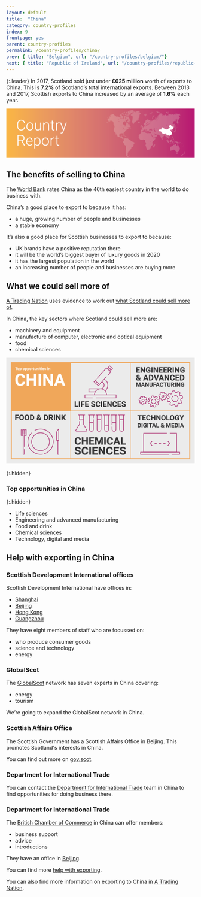 ```yaml
---
layout: default
title:  "China"
category: country-profiles
index: 9
frontpage: yes
parent: country-profiles
permalink: /country-profiles/china/
prev: { title: "Belgium", url: "/country-profiles/belgium/"}
next: { title: "Republic of Ireland", url: "/country-profiles/republic-of-ireland/"}
---
```


{:.leader}
In 2017, Scotland sold just under **£625 million** worth of exports to China. This is **7.2%** of Scotland’s total international exports. Between 2013 and 2017, Scottish exports to China increased by an average of **1.6%** each year.

![An image of China outlined on a map](/assets/images/country_maps/09-China.png)

## The benefits of selling to China
The [World Bank](http://www.doingbusiness.org/en/rankings) rates China as the 46th easiest country in the world to do business with.

China’s a good place to export to because it has:

* a huge, growing number of people and businesses
* a stable economy

It’s also a good place for Scottish businesses to export to because:

* UK brands have a positive reputation there
* it will be the world’s biggest buyer of luxury goods in 2020
* it has the largest population in the world
* an increasing number of people and businesses are buying more

## What we could sell more of
[A Trading Nation](https://www.gov.scot/publications/scotland-a-trading-nation/) uses evidence to work out [what Scotland could sell more of](https://tradingnation.mygov.scot/what-people-are-buying/).

In China, the key sectors where Scotland could sell more are:

* machinery and equipment
* manufacture of computer, electronic and optical equipment
* food
* chemical sciences

![An infographic of top opportunities in China](/assets/images/country_infographics/09-China-top-opportunities.png)

{:.hidden}
### Top opportunities in China

{:.hidden}
* Life sciences
* Engineering and advanced manufacturing
* Food and drink
* Chemical sciences
* Technology, digital and media

## Help with exporting in China

### Scottish Development International offices
Scottish Development International have offices in:

* [Shanghai](https://www.sdi.co.uk/about-sdi/global-offices/asia-and-pacific/china-shanghai)
* [Beijing](https://www.sdi.co.uk/about-sdi/global-offices/asia-and-pacific/china-beijing)
* [Hong Kong](https://www.sdi.co.uk/about-sdi/global-offices/asia-and-pacific/china-hong-kong)
* [Guangzhou](https://www.sdi.co.uk/about-sdi/global-offices/asia-and-pacific/china-guangzhou)

They have eight members of staff who are focussed on:

* who produce consumer goods
* science and technology
* energy

### GlobalScot
The [GlobalScot](https://www.globalscot.com/) network has seven experts in China covering:

* energy
* tourism

We’re going to expand the GlobalScot network in China.

### Scottish Affairs Office
The Scottish Government has a Scottish Affairs Office in Beijing. This promotes Scotland's interests in China.

You can find out more on [gov.scot](https://www.gov.scot/policies/international-relations/international-offices/).

### Department for International Trade
You can contact the [Department for International Trade](https://www.gov.uk/guidance/exporting-to-china) team in China to find opportunities for doing business there.

### Department for International Trade
The [British Chamber of Commerce](https://www.britishchamber.cn/en/) in China can offer members:

* business support
* advice
* introductions

They have an office in [Beijing](https://www.britishchamber.cn/en/contact/).

You can find more [help with exporting](https://tradingnation.mygov.scot/help-for-businesses/).

You can also find more information on exporting to China in [A Trading Nation](https://www.gov.scot/publications/scotland-a-trading-nation/).
